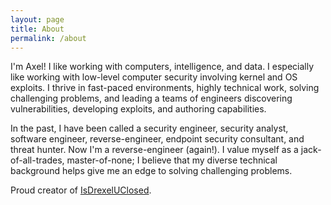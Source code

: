 ```yaml
---
layout: page
title: About
permalink: /about
---
```


I'm Axel! I like working with computers, intelligence, and data. I especially like working with low-level computer security involving kernel and OS exploits. I thrive in fast-paced environments, highly technical work, solving challenging problems, and leading a teams of engineers discovering vulnerabilities, developing exploits, and authoring capabilities. 

In the past, I have been called a security engineer, security analyst, software engineer, reverse-engineer, endpoint security consultant, and threat hunter. Now I'm a reverse-engineer (again!). I value myself as a jack-of-all-trades, master-of-none; I believe that my diverse technical background helps give me an edge to solving challenging problems.

Proud creator of [IsDrexelUClosed](https://isdrexeluclosed.com).